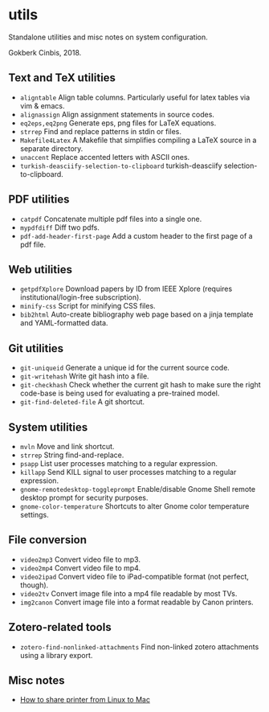 utils
=====

Standalone utilities and misc notes on system configuration.

Gokberk Cinbis, 2018.

## Text and TeX utilities

* `aligntable`                                  Align table columns. Particularly useful for latex tables via vim & emacs.
* `alignassign`                                 Align assignment statements in source codes.
* `eq2eps,eq2png`                               Generate eps, png files for LaTeX equations.
* `strrep`                                      Find and replace patterns in stdin or files.
* `Makefile4Latex`                              A Makefile that simplifies compiling a LaTeX source in a separate directory.
* `unaccent`                                    Replace accented letters with ASCII ones.
* `turkish-deasciify-selection-to-clipboard`    turkish-deasciify selection-to-clipboard.

## PDF utilities
* `catpdf`                                      Concatenate multiple pdf files into a single one.
* `mypdfdiff`                                   Diff two pdfs.
* `pdf-add-header-first-page`                   Add a custom header to the first page of a pdf file.

## Web utilities

* `getpdfXplore`                                Download papers by ID from IEEE Xplore (requires institutional/login-free subscription).
* `minify-css`                                  Script for minifying CSS files.
* `bib2html`                                    Auto-create bibliography web page based on a jinja template and YAML-formatted data.

## Git utilities

* `git-uniqueid`                                Generate a unique id for the current source code.
* `git-writehash`                               Write git hash into a file.
* `git-checkhash`                               Check whether the current git hash to make sure the right code-base is being used for evaluating a pre-trained model.
* `git-find-deleted-file`                       A git shortcut.

## System utilities

* `mvln`                                        Move and link shortcut.
* `strrep`                                      String find-and-replace.
* `psapp`                                       List user processes matching to a regular expression.
* `killapp`                                     Send KILL signal to user processes matching to a regular expression.
* `gnome-remotedesktop-toggleprompt`            Enable/disable Gnome Shell remote desktop prompt for security purposes.
* `gnome-color-temperature`                     Shortcuts to alter Gnome color temperature settings.

## File conversion

* `video2mp3`                                   Convert video file to mp3.
* `video2mp4`                                   Convert video file to mp4.
* `video2ipad`                                  Convert video file to iPad-compatible format (not perfect, though).
* `video2tv`                                    Convert image file into a mp4 file readable by most TVs.
* `img2canon`                                   Convert image file into a format readable by Canon printers.

## Zotero-related tools

* `zotero-find-nonlinked-attachments`           Find non-linked zotero attachments using a library export.

## Misc notes

* [How to share printer from Linux to Mac](notes/LinuxToMacPrinterShare.md) 




